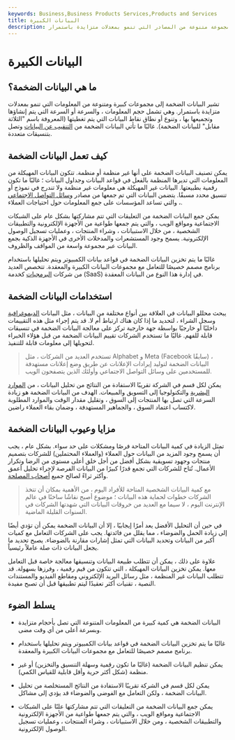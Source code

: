 ```yaml
---
keywords: Business,Business Products Services,Products and Services
title: البيانات الكبيرة
description: تشير البيانات الضخمة إلى مجموعات كبيرة ومتنوعة من المعلومات من مجموعة متنوعة من المصادر التي تنمو بمعدلات متزايدة باستمرار.
---
```


# البيانات الكبيرة
## ما هي البيانات الضخمة؟

تشير البيانات الضخمة إلى مجموعات كبيرة ومتنوعة من المعلومات التي تنمو بمعدلات متزايدة باستمرار. وهي تشمل حجم المعلومات ، والسرعة أو السرعة التي يتم إنشاؤها وتجميعها بها ، وتنوع أو نطاق نقاط البيانات التي يتم تغطيتها (المعروفة باسم "الثلاثة مقابل" للبيانات الضخمة). غالبًا ما تأتي البيانات الضخمة من [التنقيب عن البيانات](/datamining) وتصل بتنسيقات متعددة.

## كيف تعمل البيانات الضخمة

يمكن تصنيف البيانات الضخمة على أنها غير منظمة أو منظمة. تتكون البيانات المهيكلة من المعلومات التي تديرها المنظمة بالفعل في قواعد البيانات وجداول البيانات ؛ غالبًا ما تكون رقمية بطبيعتها. البيانات غير المهيكلة هي معلومات غير منظمة ولا تندرج في نموذج أو تنسيق محدد مسبقًا. يتضمن البيانات التي تم جمعها من مصادر [وسائل التواصل الاجتماعي](/social-media) ، والتي تساعد المؤسسات على جمع المعلومات حول احتياجات العملاء.

يمكن جمع البيانات الضخمة من التعليقات التي تتم مشاركتها بشكل عام على الشبكات الاجتماعية ومواقع الويب ، والتي يتم جمعها طواعية من الأجهزة الإلكترونية والتطبيقات الشخصية ، من خلال الاستبيانات ، وشراء المنتجات ، وعمليات تسجيل الوصول الإلكترونية. يسمح وجود المستشعرات والمدخلات الأخرى في الأجهزة الذكية بجمع البيانات عبر مجموعة واسعة من المواقف والظروف.

غالبًا ما يتم تخزين البيانات الضخمة في قواعد بيانات الكمبيوتر ويتم تحليلها باستخدام برنامج مصمم خصيصًا للتعامل مع مجموعات البيانات الكبيرة والمعقدة. تتخصص العديد من شركات [البرمجيات](/software-as-a-service-saas) كخدمة (SaaS) في إدارة هذا النوع من البيانات المعقدة.

## استخدامات البيانات الضخمة

يبحث محللو البيانات في العلاقة بين أنواع مختلفة من البيانات ، مثل البيانات [الديموغرافية](/demographics) وسجل الشراء ، لتحديد ما إذا كان هناك ارتباط أم لا. قد يتم إجراء مثل هذه التقييمات داخليًا أو خارجيًا بواسطة جهة خارجية تركز على معالجة البيانات الضخمة في تنسيقات قابلة للفهم. غالبًا ما تستخدم الشركات تقييم البيانات الضخمة من قبل هؤلاء الخبراء لتحويلها إلى معلومات قابلة للتنفيذ.

> تستخدم العديد من الشركات ، مثل Alphabet و Meta (Facebook سابقًا) ، البيانات الضخمة لتوليد إيرادات الإعلانات عن طريق وضع إعلانات مستهدفة للمستخدمين على وسائل التواصل الاجتماعي وأولئك الذين يتصفحون الويب.

>

يمكن لكل قسم في الشركة تقريبًا الاستفادة من النتائج من تحليل البيانات ، من [الموارد البشرية](/humanresources) والتكنولوجيا إلى التسويق والمبيعات. الهدف من البيانات الضخمة هو زيادة السرعة التي تصل بها المنتجات إلى السوق ، وتقليل مقدار الوقت والموارد المطلوبة لاكتساب اعتماد السوق ، والجماهير المستهدفة ، وضمان بقاء العملاء راضين.

## مزايا وعيوب البيانات الضخمة

تمثل الزيادة في كمية البيانات المتاحة فرصًا ومشكلات على حد سواء. بشكل عام ، يجب أن يسمح وجود المزيد من البيانات حول العملاء (والعملاء المحتملين) للشركات بتصميم منتجات وجهود تسويقية بشكل أفضل من أجل خلق أعلى مستوى من الرضا وتكرار الأعمال. تُتاح للشركات التي تجمع قدرًا كبيرًا من البيانات الفرصة لإجراء تحليل أعمق وأكثر ثراءً لصالح جميع [أصحاب المصلحة](/stakeholder).

> مع كمية البيانات الشخصية المتاحة للأفراد اليوم ، من الأهمية بمكان أن تتخذ الشركات خطوات لحماية هذه البيانات ؛ موضوع أصبح نقاشًا ساخنًا في عالم الإنترنت اليوم ، لا سيما مع العديد من خروقات البيانات التي شهدتها الشركات في السنوات القليلة الماضية.

>

في حين أن التحليل الأفضل يعد أمرًا إيجابيًا ، إلا أن البيانات الضخمة يمكن أن تؤدي أيضًا إلى زيادة الحمل والضوضاء ، مما يقلل من فائدتها. يجب على الشركات التعامل مع كميات أكبر من البيانات وتحديد البيانات التي تمثل إشارات مقارنة بالضوضاء. يصبح تحديد ما يجعل البيانات ذات صلة عاملاً رئيسياً.

علاوة على ذلك ، يمكن أن تتطلب طبيعة البيانات وتنسيقها معالجة خاصة قبل التعامل معها. يمكن تخزين البيانات المهيكلة ، التي تتكون من قيم رقمية ، وفرزها بسهولة. قد تتطلب البيانات غير المنظمة ، مثل رسائل البريد الإلكتروني ومقاطع الفيديو والمستندات النصية ، تقنيات أكثر تعقيدًا ليتم تطبيقها قبل أن تصبح مفيدة.

## يسلط الضوء

- البيانات الضخمة هي كمية كبيرة من المعلومات المتنوعة التي تصل بأحجام متزايدة وبسرعة أعلى من أي وقت مضى.

- غالبًا ما يتم تخزين البيانات الضخمة في قواعد بيانات الكمبيوتر ويتم تحليلها باستخدام برنامج مصمم خصيصًا للتعامل مع مجموعات البيانات الكبيرة والمعقدة.

- يمكن تنظيم البيانات الضخمة (غالبًا ما تكون رقمية وسهلة التنسيق والتخزين) أو غير منظمة (شكل أكثر حرية وأقل قابلية للقياس الكمي).

- يمكن لكل قسم في الشركة تقريبًا الاستفادة من النتائج المستخلصة من تحليل البيانات الضخمة ، ولكن التعامل مع الفوضى والضوضاء قد يؤدي إلى مشاكل.

- يمكن جمع البيانات الضخمة من التعليقات التي تتم مشاركتها علنًا على الشبكات الاجتماعية ومواقع الويب ، والتي يتم جمعها طواعية من الأجهزة الإلكترونية والتطبيقات الشخصية ، ومن خلال الاستبيانات ، وشراء المنتجات ، وعمليات تسجيل الوصول الإلكترونية.

